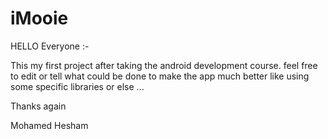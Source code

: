 # iMooie


HELLO Everyone :-

This my first project after taking the android development course.
feel free to edit or tell what could be done to make the app much better like using some specific libraries or else ...

Thanks again

Mohamed Hesham
